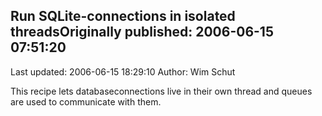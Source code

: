 ## Run SQLite-connections in isolated threadsOriginally published: 2006-06-15 07:51:20 
Last updated: 2006-06-15 18:29:10 
Author: Wim Schut 
 
This recipe lets databaseconnections live in their own thread and queues are used to communicate with them.